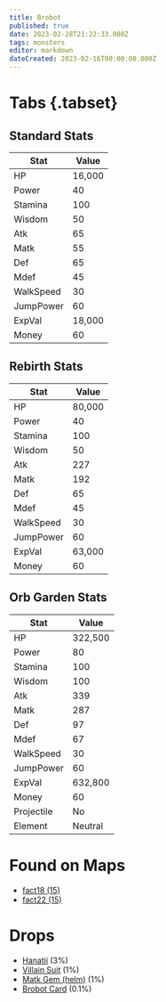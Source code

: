 ```yaml
---
title: Brobot
published: true
date: 2023-02-28T21:22:33.000Z
tags: monsters
editor: markdown
dateCreated: 2023-02-16T00:00:00.000Z
---
```


# Tabs {.tabset}

## Standard Stats

|Stat|Value|
|-|-|
|HP|16,000|
|Power|40|
|Stamina|100|
|Wisdom|50|
|Atk|65|
|Matk|55|
|Def|65|
|Mdef|45|
|WalkSpeed|30|
|JumpPower|60|
|ExpVal|18,000|
|Money|60|
## Rebirth Stats

|Stat|Value|
|-|-|
|HP|80,000|
|Power|40|
|Stamina|100|
|Wisdom|50|
|Atk|227|
|Matk|192|
|Def|65|
|Mdef|45|
|WalkSpeed|30|
|JumpPower|60|
|ExpVal|63,000|
|Money|60|
## Orb Garden Stats

|Stat|Value|
|-|-|
|HP|322,500|
|Power|80|
|Stamina|100|
|Wisdom|100|
|Atk|339|
|Matk|287|
|Def|97|
|Mdef|67|
|WalkSpeed|30|
|JumpPower|60|
|ExpVal|632,800|
|Money|60|
|Projectile|No|
|Element|Neutral|

# Found on Maps
 * [fact18 (15)](/maps/fact18)
 * [fact22 (15)](/maps/fact22)

# Drops
 * [Hanatii](/items/hanatii) (3%)
 * [Villain Suit](/items/villain-suit) (1%)
 * [Matk Gem (helm)](/items/matk-gem-helm) (1%)
 * [Brobot Card](/items/brobot-card) (0.1%)
